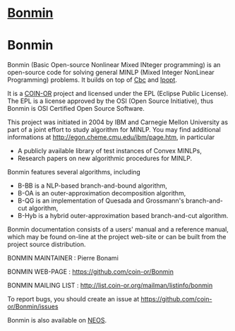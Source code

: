 # [Bonmin](https://github.com/coin-or/Bonmin)

Bonmin
======

Bonmin (Basic Open-source Nonlinear Mixed INteger programming) is an
open-source code for solving general MINLP (Mixed Integer NonLinear
Programming) problems.
It builds on top of [Cbc](https://github.com/coin-or/Cbc)
and [Ipopt](https://github.com/coin-or/Ipopt).

It is a [COIN-OR](www.coin-or.org) project and licensed under the
EPL (Eclipse Public License). The EPL is a license approved by the OSI (Open Source
Initiative), thus Bonmin is OSI Certified Open Source Software.

This project was initiated in 2004 by IBM and Carnegie Mellon University
as part of a joint effort to study algorithm for MINLP.
You may find additional informations at http://egon.cheme.cmu.edu/ibm/page.htm,
in particular
 - A publicly available library of test instances of Convex MINLPs,
 - Research papers on new algorithmic procedures for MINLP.

Bonmin features several algorithms, including
 - B-BB is a NLP-based branch-and-bound algorithm,
 - B-OA is an outer-approximation decomposition algorithm,
 - B-QG is an implementation of  Quesada and Grossmann's branch-and-cut algorithm,
 - B-Hyb is a hybrid outer-approximation based branch-and-cut algorithm.

Bonmin documentation consists of a users' manual and a reference manual,
which may be found on-line at the project web-site or can be built
from the project source distribution.


BONMIN MAINTAINER : Pierre Bonami

BONMIN WEB-PAGE : https://github.com/coin-or/Bonmin

BONMIN MAILING LIST : http://list.coin-or.org/mailman/listinfo/bonmin

To report bugs, you should create an issue at
https://github.com/coin-or/Bonmin/issues

Bonmin is also available on [NEOS](https://neos-server.org).
